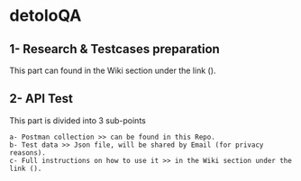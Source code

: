 # detoloQA
## 1- Research & Testcases preparation
This part can found in the Wiki section under the link ().
## 2- API Test
This part is divided into 3 sub-points

    a- Postman collection >> can be found in this Repo.
    b- Test data >> Json file, will be shared by Email (for privacy reasons).
    c- Full instructions on how to use it >> in the Wiki section under the link ().
